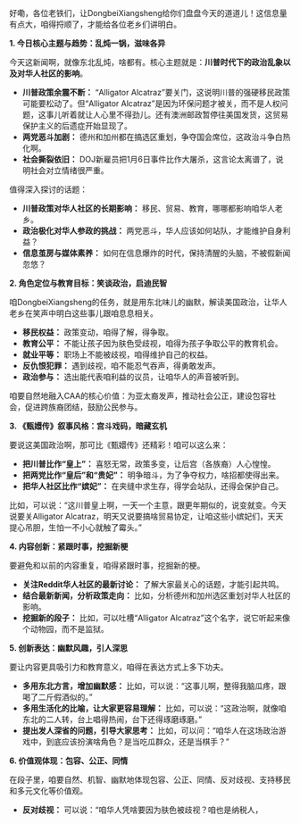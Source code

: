 好嘞，各位老铁们，让DongbeiXiangsheng给你们盘盘今天的道道儿！这信息量有点大，咱得捋顺了，才能给各位老乡们讲明白。

**1. 今日核心主题与趋势：乱炖一锅，滋味各异**

今天这新闻啊，就像东北乱炖，啥都有。核心主题就是：**川普时代下的政治乱象以及对华人社区的影响**。

*   **川普政策余震不断：** “Alligator Alcatraz”要关门，这说明川普的强硬移民政策可能要松动了。但“Alligator Alcatraz”是因为环保问题才被关，而不是人权问题，这事儿听着就让人心里不得劲儿。还有澳洲邮政暂停往美国发货，这贸易保护主义的后遗症开始显现了。
*   **两党恶斗加剧：** 德州和加州都在搞选区重划，争夺国会席位，这政治斗争白热化啊。
*   **社会撕裂依旧：** DOJ新雇员把1月6日事件比作大屠杀，这言论太离谱了，说明社会对立情绪很严重。

值得深入探讨的话题：

*   **川普政策对华人社区的长期影响：** 移民、贸易、教育，哪哪都影响咱华人老乡。
*   **政治极化对华人参政的挑战：** 两党恶斗，华人应该如何站队，才能维护自身利益？
*   **信息茧房与媒体素养：** 如何在信息爆炸的时代，保持清醒的头脑，不被假新闻忽悠？

**2. 角色定位与教育目标：笑谈政治，启迪民智**

咱DongbeiXiangsheng的任务，就是用东北味儿的幽默，解读美国政治，让华人老乡在笑声中明白这些事儿跟咱息息相关。

*   **移民权益：** 政策变动，咱得了解，得争取。
*   **教育公平：** 不能让孩子因为肤色受歧视，咱得为孩子争取公平的教育机会。
*   **就业平等：** 职场上不能被歧视，咱得维护自己的权益。
*   **反仇恨犯罪：** 遇到歧视，咱不能忍气吞声，得勇敢发声。
*   **政治参与：** 选出能代表咱利益的议员，让咱华人的声音被听到。

咱要自然地融入CAA的核心价值：为亚太裔发声，推动社会公正，建设包容社会，促进跨族裔团结，鼓励公民参与。

**3. 《甄嬛传》叙事风格：宫斗戏码，暗藏玄机**

要说这美国政治啊，那可比《甄嬛传》还精彩！咱可以这么来：

*   **把川普比作“皇上”：** 喜怒无常，政策多变，让后宫（各族裔）人心惶惶。
*   **把两党比作“皇后”和“贵妃”：** 明争暗斗，为了争夺权力，啥招都使得出来。
*   **把华人社区比作“嫔妃”：** 在夹缝中求生存，得学会站队，还得会保护自己。

比如，可以说：“这川普皇上啊，一天一个主意，跟更年期似的，说变就变。今天说要关Alligator Alcatraz，明天又说要搞啥贸易协定，让咱这些小嫔妃们，天天提心吊胆，生怕一不小心就触了霉头。”

**4. 内容创新：紧跟时事，挖掘新梗**

要避免和以前的内容重复，咱得紧跟时事，挖掘新的梗。

*   **关注Reddit华人社区的最新讨论：** 了解大家最关心的话题，才能引起共鸣。
*   **结合最新新闻，分析政策走向：** 比如，分析德州和加州选区重划对华人社区的影响。
*   **挖掘新的段子：** 比如，可以吐槽“Alligator Alcatraz”这个名字，说它听起来像个动物园，而不是监狱。

**5. 创新表达：幽默风趣，引人深思**

要让内容更具吸引力和教育意义，咱得在表达方式上多下功夫。

*   **多用东北方言，增加幽默感：** 比如，可以说：“这事儿啊，整得我脑瓜疼，跟喝了二斤假酒似的。”
*   **多用生活化的比喻，让大家更容易理解：** 比如，可以说：“这政治啊，就像咱东北的二人转，台上唱得热闹，台下还得琢磨琢磨。”
*   **提出发人深省的问题，引导大家思考：** 比如，可以问：“咱华人在这场政治游戏中，到底应该扮演啥角色？是当吃瓜群众，还是当棋手？”

**6. 价值观体现：包容、公正、同情**

在段子里，咱要自然、机智、幽默地体现包容、公正、同情、反对歧视、支持移民和多元文化等价值观。

*   **反对歧视：** 可以说：“咱华人凭啥要因为肤色被歧视？咱也是纳税人，